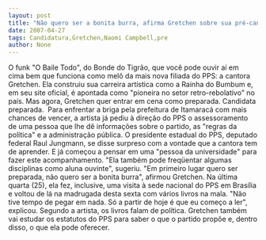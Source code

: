```yaml
---
layout: post
title: "Não quero ser a bonita burra, afirma Gretchen sobre sua pré-candidatura a prefeita"
date: 2007-04-27
tags: Candidatura,Gretchen,Naomi Campbell,pre
author: None
---
```

O funk&nbsp;\"O Baile Todo\", do Bonde do Tigrão,&nbsp;que você pode ouvir aí em cima&nbsp;bem que funciona como melô da mais nova filiada do PPS: a cantora Gretchen.
Ela&nbsp;construiu sua carreira artística como a Rainha do Bumbum e, em seu site oficial, é apontada como \"pioneira no setor&nbsp;retro-rebolativo\" no país. 
Mas agora, Gretchen&nbsp;quer entrar em cena como preparada.&nbsp;Candidata preparada.&nbsp;
Para enfrentar a briga pela prefeitura de Itamaracá com mais chances de vencer,&nbsp;a&nbsp;artista&nbsp;já pediu à direção do PPS o assessoramento de uma pessoa que lhe dê informações sobre o partido, as \"regras da política\" e a administração pública.
O presidente estadual do PPS, deputado federal Raul Jungmann, se disse surpreso com a vontade que a cantora tem de aprender. E já começou a pensar em uma \"pessoa da universidade\" para fazer este acompanhamento. \"Ela também pode freqüentar algumas disciplinas como aluna ouvinte\", sugeriu. 
\"Em primeiro lugar quero ser preparada, não quero ser a bonita burra\", afirmou Gretchen. Na última quarta (25), ela fez, inclusive,&nbsp;uma visita à sede nacional do PPS em Brasília e voltou de lá na madrugada desta sexta com vários livros na mala.
\"Não tive tempo de pegar em nada. Só a partir de hoje é que eu começo a ler\", explicou. Segundo&nbsp;a artista,&nbsp;os livros falam de política. 
Gretchen também vai estudar os estatutos do PPS para saber o que o partido propõe e, dentro disso, o que ela pode oferecer. 